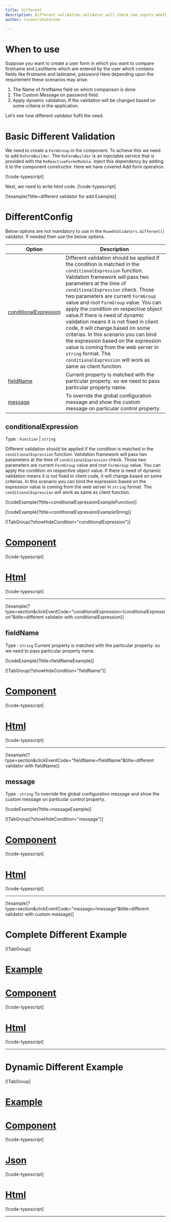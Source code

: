 ```yaml
---
title: different 
description: Different validation validator will check two inputs whether they are different or not. It is just opposite of compare validator.
author: rxcontributorone

---
```


# When to use
Suppose you want to create a user form in which you want to compare firstname and LastName which are entered by the user which contains fields like firstname and lastname, password Here depending upon the requirement these scenarios may arise.
1. The Name of firstName field on which comparison is done.
2. The Custom Message on password field.
3. Apply dynamic validation, If the validation will be changed based on some criteria in the application.

Let’s see how different validator fulfil the need.

# Basic Different Validation
We need to create a `FormGroup` in the component. To achieve this we need to add `RxFormBuilder`. The `RxFormBuilder` is an injectable service that is provided with the `RxReactiveFormsModule`. Inject this dependency by adding it to the component constructor.
Here we have covered Add form operation. 

[!code-typescript[](\assets\examples\reactive-form-validators\validators\different\add\different-add.component.ts?type=section)]

Next, we need to write html code.
[!code-typescript[](\assets\examples\reactive-form-validators\validators\different\add\different-add.component.html?type=section)]

[!example(?title=different validator for add Example)]
<app-different-add-validator></app-different-add-validator>

# DifferentConfig
Below options are not mandatory to use in the `RxwebValidators.different()` validator. If needed then use the below options.

|Option | Description |
|--- | ---- |
|[conditionalExpression](#conditionalExpression) | Different validation should be applied if the condition is matched in the `conditionalExpression` function. Validation framework will pass two parameters at the time of `conditionalExpression` check. Those two parameters are current `FormGroup` value and root `FormGroup` value. You can apply the condition on respective object value.If there is need of dynamic validation means it is not fixed in client code, it will change based on some criterias. In this scenario you can bind the expression based on the expression value is coming from the web server in `string` format. The `conditionalExpression` will work as same as client function. |
|[fieldName](#fieldName) | Current property is matched with the particular property. so we need to pass particular property name. |
|[message](#message) | To override the global configuration message and show the custom message on particular control property. |

## conditionalExpression 
Type :  `Function`  |  `string` 

Different validation should be applied if the condition is matched in the `conditionalExpression` function. Validation framework will pass two parameters at the time of `conditionalExpression` check. Those two parameters are current `FormGroup` value and root `FormGroup` value. You can apply the condition on respective object value.
If there is need of dynamic validation means it is not fixed in client code, it will change based on some criterias. In this scenario you can bind the expression based on the expression value is coming from the web server in `string` format. The `conditionalExpression` will work as same as client function.

[!codeExample(?title=conditionalExpressionExampleFunction)]

[!codeExample(?title=conditionalExpressionExampleString)]

[!TabGroup(?showHideCondition="conditionalExpression")]
# [Component](#tab\conditionalExpressionComponent)
[!code-typescript[](\assets\examples\reactive-form-validators\validators\different\conditionalExpression\different-conditional-expressions.component.ts)]
# [Html](#tab\conditionalExpressionHtml)
[!code-typescript[](\assets\examples\reactive-form-validators\validators\different\conditionalExpression\different-conditional-expressions.component.html)]
***

[!example(?type=section&clickEventCode="conditionalExpression=!conditionalExpression"&title=different validator with conditionalExpression)]
<app-different-conditionalExpression-validator></app-different-conditionalExpression-validator>

## fieldName 
Type :  `string` 
Current property is matched with the particular property. so we need to pass particular property name.

[!codeExample(?title=fieldNameExample)]

[!TabGroup(?showHideCondition="fieldName")]
# [Component](#tab\fieldNameComponent)
[!code-typescript[](\assets\examples\reactive-form-validators\validators\different\fieldName\different-field-name.component.ts)]
# [Html](#tab\fieldNameHtml)
[!code-typescript[](\assets\examples\reactive-form-validators\validators\different\fieldName\different-field-name.component.html)]
***

[!example(?type=section&clickEventCode="fieldName=!fieldName"&title=different validator with fieldName)]
<app-different-fieldName-validator></app-different-fieldName-validator>

## message
Type :  `string` 
To override the global configuration message and show the custom message on particular control property.

[!codeExample(?title=messageExample)]

[!TabGroup(?showHideCondition="message")]
# [Component](#tab\messageComponent)
[!code-typescript[](\assets\examples\reactive-form-validators\validators\different\message\different-message.component.ts)]
# [Html](#tab\messageHtml)
[!code-typescript[](\assets\examples\reactive-form-validators\validators\different\message\different-message.component.html)]
***

[!example(?type=section&clickEventCode="message=!message"&title=different validator with custom message)]
<app-different-message-validator></app-different-message-validator>

# Complete Different Example
[!TabGroup]
# [Example](#tab\completeexample)
<app-different-complete-validator></app-different-complete-validator>
# [Component](#tab\completecomponent)
[!code-typescript[](\assets\examples\reactive-form-validators\validators\different\complete\different-complete.component.ts)]
# [Html](#tab\completehtml)
[!code-typescript[](\assets\examples\reactive-form-validators\validators\different\complete\different-complete.component.html)]
***

# Dynamic Different Example
[!TabGroup]
# [Example](#tab\dynamicexample)
<app-different-dynamic-validator></app-different-dynamic-validator>
# [Component](#tab\dynamiccomponent)
[!code-typescript[](\assets\examples\reactive-form-validators\validators\different\dynamic\different-dynamic.component.ts)]
# [Json](#tab\dynamicjson)
[!code-typescript[](\assets\examples\reactive-form-validators\validators\different\dynamic\dynamic.json)]
# [Html](#tab\dynamichtml)
[!code-typescript[](\assets\examples\reactive-form-validators\validators\different\dynamic\different-dynamic.component.html)]
***